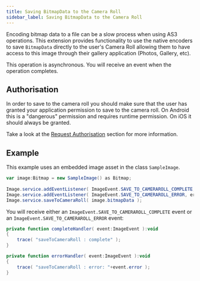 ```yaml
---
title: Saving BitmapData to the Camera Roll
sidebar_label: Saving BitmapData to the Camera Roll
---
```



Encoding bitmap data to a file can be a slow process when using AS3 operations. 
This extension provides functionality to use the native encoders to save `BitmapData` 
directly to the user's Camera Roll allowing them to have access to this image 
through their gallery application (Photos, Gallery, etc).

This operation is asynchronous. You will receive an event when the operation completes.


## Authorisation

In order to save to the camera roll you should make sure that the user has granted 
your application permission to save to the camera roll. On Android this is a "dangerous"
permission and requires runtime permission. On iOS it should always be granted.

Take a look at the [Request Authorisation](request-authorisation) section for more information.



## Example

This example uses an embedded image asset in the class `SampleImage`.

```actionscript
var image:Bitmap = new SampleImage() as Bitmap;
	
Image.service.addEventListener( ImageEvent.SAVE_TO_CAMERAROLL_COMPLETE, completeHandler );
Image.service.addEventListener( ImageEvent.SAVE_TO_CAMERAROLL_ERROR, errorHandler );
Image.service.saveToCameraRoll( image.bitmapData );
```

You will receive either an `ImageEvent.SAVE_TO_CAMERAROLL_COMPLETE` event 
or an `ImageEvent.SAVE_TO_CAMERAROLL_ERROR` event:


```actionscript
private function completeHandler( event:ImageEvent ):void
{
	trace( "saveToCameraRoll : complete" );
}

private function errorHandler( event:ImageEvent ):void
{
	trace( "saveToCameraRoll : error: "+event.error );
}
```


